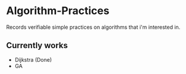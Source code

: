 # Algorithm-Practices
Records verifiable simple practices on algorithms that i'm interested in.

## Currently works
- Dijkstra  (Done)
- GA


